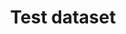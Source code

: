 ---
schema: default
title: Test dataset
organization: Sample Department
notes: This is a test created by the form. Test on GUI while capitalized.
category:
  - Uncategorized
maintainer: ''
maintainer_email: ''
---